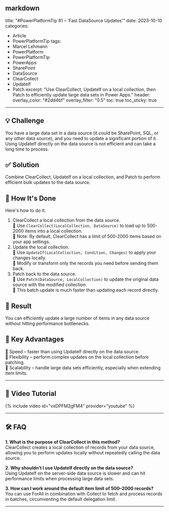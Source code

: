 markdown
---
title: "#PowerPlatformTip 81 – 'Fast DataSource Updates'"
date: 2023-10-10
categories:
  - Article
  - PowerPlatformTip
tags:
  - Marcel Lehmann
  - PowerPlatform
  - PowerPlatformTip
  - PowerApps
  - SharePoint
  - DataSource
  - ClearCollect
  - UpdateIf
  - Patch
excerpt: "Use ClearCollect, UpdateIf on a local collection, then Patch to efficiently update large data sets in Power Apps."
header:
  overlay_color: "#2dd4bf"
  overlay_filter: "0.5"
toc: true
toc_sticky: true
---

## 💡 Challenge
You have a large data set in a data source (it could be SharePoint, SQL, or any other data source), and you need to update a significant portion of it. Using UpdateIf directly on the data source is not efficient and can take a long time to process.

## ✅ Solution
Combine ClearCollect, UpdateIf on a local collection, and Patch to perform efficient bulk updates to the data source.

## 🔧 How It's Done
Here's how to do it:
1. ClearCollect a local collection from the data source.  
   🔸 Use `ClearCollect(LocalCollection, DataSource)` to load up to 500-2000 items into a local collection.  
   🔸 Note: By default, ClearCollect has a limit of 500-2000 items based on your app settings.
2. Update the local collection.  
   🔸 Use `UpdateIf(LocalCollection, Condition, Changes)` to apply your changes locally.  
   🔸 Modify or transform only the records you need before sending them back.
3. Patch back to the data source.  
   🔸 Use `Patch(DataSource, LocalCollection)` to update the original data source with the modified collection.  
   🔸 This batch update is much faster than updating each record directly.

## 🎉 Result
You can efficiently update a large number of items in any data source without hitting performance bottlenecks.

## 🌟 Key Advantages
🔸 Speed – faster than using UpdateIf directly on the data source.  
🔸 Flexibility – perform complex updates on the local collection before patching.  
🔸 Scalability – handle large data sets efficiently, especially when extending item limits.

---

## 🎥 Video Tutorial
{% include video id="vxDPFM2gFM4" provider="youtube" %}

---

## 🛠️ FAQ
**1. What is the purpose of ClearCollect in this method?**  
ClearCollect creates a local collection of records from your data source, allowing you to perform updates locally without repeatedly calling the data source.

**2. Why shouldn’t I use UpdateIf directly on the data source?**  
Using UpdateIf on the server-side data source is slower and can hit performance limits when processing large data sets.

**3. How can I work around the default item limit of 500–2000 records?**  
You can use ForAll in combination with Collect to fetch and process records in batches, circumventing the default delegation limit.

---
